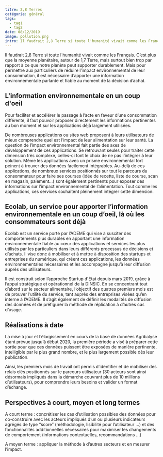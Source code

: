 ```yaml
---
titre: 2,8 Terres
catégorie: général
tags:
  - tag1
  - tag2
date: 08/12/2019
image: pollution.png
intro: Il faudrait 2,8 Terre si toute l'humanité vivait comme les Français.
---
```


Il faudrait 2,8 Terre si toute l'humanité vivait comme les Français. C’est plus que la moyenne planétaire, autour de 1,7 Terre, mais surtout bien trop par rapport à ce que notre planète peut supporter durablement. Mais pour permettre aux particuliers de réduire l’impact environnemental de leur consommation, il est nécessaire d’apporter une information environnementale parlante et fiable au moment de la décision d’achat.

## L'information environnementale en un coup d'oeil

Pour faciliter et accélérer le passage à l’acte en faveur d’une consommation différente, il faut pouvoir proposer directement les informations pertinentes au bon moment et sur les applications déjà largement utilisées.

De nombreuses applications ou sites web proposent à leurs utilisateurs de mieux comprendre quel est l’impact de leur alimentation sur leur santé. La question de l’impact environnemental fait partie des axes de développement de ces applications. Se retrouvant seules pour traiter cette dimension très complexe, celles-ci font le choix de ne pas l’intégrer à leur solution. Même les applications avec un prisme environnemental fort peinent à trouver des données facilement intégrables.
Au-delà de ces applications, de nombreux services positionnés sur tout le parcours du consommateur pour faire ses courses (idée de recette, liste de course, scan en magasin, paiement…) sont également pertinents pour exposer des informations sur l’impact environnemental de l’alimentation. Tout comme les applications, ces services souhaitent pleinement intégrer cette dimension.

## Ecolab, un service pour apporter l’information environnementale en un coup d’oeil, là où les consommateurs sont déjà

Ecolab est un service porté par l’ADEME qui vise à susciter des comportements plus durables en apportant une information environnementale fiable au cœur des applications et services les plus utilisés par les particuliers dans leurs différents processus de décisions et d’achats. Il vise donc à mobiliser et à mettre à disposition des startups et entreprises du numérique, qui créent ces applications, les données environnementales nécessaires et les accompagne jusqu’à leur diffusion auprès des utilisateurs.

Il est construit selon l’approche Startup d'État depuis mars 2019, grâce à l’appui stratégique et opérationnel de la DINSIC.
En se concentrant tout d’abord sur le secteur alimentaire, l’objectif des quatres premiers mois est de prouver l’utilité du service, tant auprès des entreprises visées qu’en interne à l’ADEME. Il s’agit également de définir les modalités de diffusion des données et de préfigurer la méthode de réplication à d’autres cas d’usage.

## Réalisations à date

La mise à jour et l’élargissement en cours de la base de données Agribalyse étant prévue jusqu’à début 2020, la première période a visé à préparer cette sortie pour que ces données puissent être exposées de manière pertinente, intelligible par le plus grand nombre, et le plus largement possible dès leur publication.

Ainsi, les premiers mois de travail ont permis d’identifier et de mobiliser des relais clés positionnés sur le parcours utilisateur (30 acteurs sont ainsi désormais impliqués dans la démarche couvrant plus de 10 millions d’utilisateurs), pour comprendre leurs besoins et valider un format d’échange.

## Perspectives à court, moyen et long termes

A court terme : concrétiser les cas d’utilisation possibles des données pour co-construire avec les acteurs impliqués d’un ou plusieurs indicateurs agrégés de type “score” (méthodologie, lisibilité pour l’utilisateur ...) et des fonctionnalités additionnelles nécessaires pour maximiser les changements de comportement (informations contextuelles, recommandations …)

A moyen terme : appliquer la méthode à d’autres secteurs et en mesurer l’impact.
